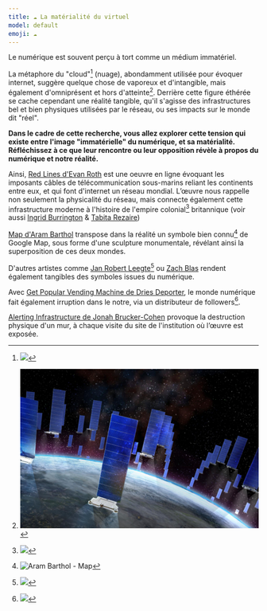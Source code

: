 ```yaml
---
title: ☁ La matérialité du virtuel 
model: default
emoji: ☁
---
```


Le numérique est souvent perçu à tort comme un médium immatériel. 

La métaphore du "cloud"[^1] (nuage), abondamment utilisée pour évoquer internet, suggère quelque chose de vaporeux et d'intangible, mais également d'omniprésent et hors d'atteinte[^2]. Derrière cette figure éthérée se cache cependant une réalité tangible, qu'il s'agisse des infrastructures bel et bien physiques utilisées par le réseau, ou ses impacts sur le monde dit "réel".

**Dans le cadre de cette recherche, vous allez explorer cette tension qui existe entre l'image "immatérielle" du numérique, et sa matérialité. Réfléchissez à ce que leur rencontre ou leur opposition révèle à propos du numérique et notre réalité.**

Ainsi, [Red Lines d'Evan Roth](https://redlines.network/) est une oeuvre en ligne évoquant les imposants câbles de télécommunication sous-marins reliant les continents entre eux, et qui font d'internet un réseau mondial. L’œuvre nous rappelle non seulement la physicalité du réseau, mais connecte également cette infrastructure moderne à l'histoire de l'empire colonial[^3] britannique (voir aussi [Ingrid Burrington](https://www.theatlantic.com/technology/archive/2015/11/submarine-cables/414942/) & [Tabita Rezaire](https://vimeo.com/248887185))

[Map d'Aram Barthol](https://arambartholl.com/map/) transpose dans la réalité un symbole bien connu[^4] de Google Map, sous forme d'une sculpture monumentale, révélant ainsi la superposition de ces deux mondes. 

D'autres artistes comme [Jan Robert Leegte](https://www.leegte.org/work/inmemoryofnewmaterialsgone/)[^5] ou [Zach Blas](https://zachblas.info/works/face-cages/) rendent également tangibles des symboles issues du numérique.

Avec [Get Popular Vending Machine de Dries Deporter](https://driesdepoorter.be/vendingmachine/), le monde numérique fait également irruption dans le notre, via un distributeur de followers[^6].

[Alerting Infrastructure de Jonah Brucker-Cohen](https://www.coin-operated.com/2010/05/09/alerting-infrastructure-2003/) provoque la destruction physique d'un mur, à chaque visite du site de l'institution où l’œuvre est exposée.

[^2]: ![Elon Musk - Starlink](starlink.jpg)
[^3]: ![](tabi.webp)
[^4]: ![Aram Barthol - Map](aram.jpg)
[^5]: ![](leegte.jpg)
[^6]: ![](dries.jpg)
[^1]: ![](cloud.jpg)